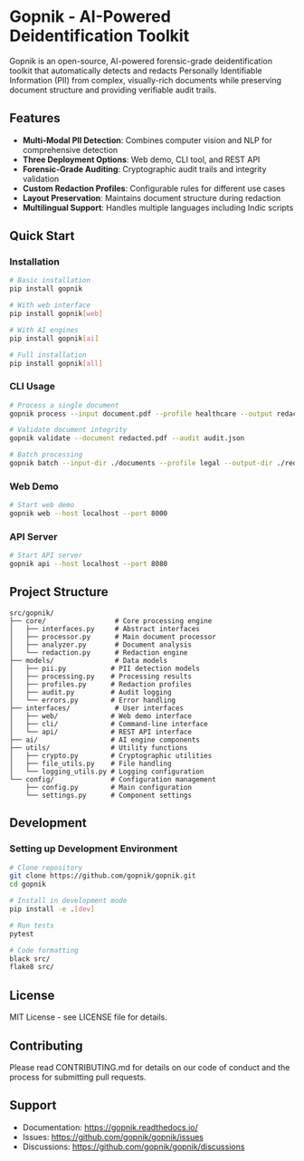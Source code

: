# Gopnik - AI-Powered Deidentification Toolkit

Gopnik is an open-source, AI-powered forensic-grade deidentification toolkit that automatically detects and redacts Personally Identifiable Information (PII) from complex, visually-rich documents while preserving document structure and providing verifiable audit trails.

## Features

- **Multi-Modal PII Detection**: Combines computer vision and NLP for comprehensive detection
- **Three Deployment Options**: Web demo, CLI tool, and REST API
- **Forensic-Grade Auditing**: Cryptographic audit trails and integrity validation
- **Custom Redaction Profiles**: Configurable rules for different use cases
- **Layout Preservation**: Maintains document structure during redaction
- **Multilingual Support**: Handles multiple languages including Indic scripts

## Quick Start

### Installation

```bash
# Basic installation
pip install gopnik

# With web interface
pip install gopnik[web]

# With AI engines
pip install gopnik[ai]

# Full installation
pip install gopnik[all]
```

### CLI Usage

```bash
# Process a single document
gopnik process --input document.pdf --profile healthcare --output redacted.pdf

# Validate document integrity
gopnik validate --document redacted.pdf --audit audit.json

# Batch processing
gopnik batch --input-dir ./documents --profile legal --output-dir ./redacted
```

### Web Demo

```bash
# Start web demo
gopnik web --host localhost --port 8000
```

### API Server

```bash
# Start API server
gopnik api --host localhost --port 8080
```

## Project Structure

```
src/gopnik/
├── core/                 # Core processing engine
│   ├── interfaces.py     # Abstract interfaces
│   ├── processor.py      # Main document processor
│   ├── analyzer.py       # Document analysis
│   └── redaction.py      # Redaction engine
├── models/               # Data models
│   ├── pii.py           # PII detection models
│   ├── processing.py    # Processing results
│   ├── profiles.py      # Redaction profiles
│   ├── audit.py         # Audit logging
│   └── errors.py        # Error handling
├── interfaces/           # User interfaces
│   ├── web/             # Web demo interface
│   ├── cli/             # Command-line interface
│   └── api/             # REST API interface
├── ai/                  # AI engine components
├── utils/               # Utility functions
│   ├── crypto.py        # Cryptographic utilities
│   ├── file_utils.py    # File handling
│   └── logging_utils.py # Logging configuration
└── config/              # Configuration management
    ├── config.py        # Main configuration
    └── settings.py      # Component settings
```

## Development

### Setting up Development Environment

```bash
# Clone repository
git clone https://github.com/gopnik/gopnik.git
cd gopnik

# Install in development mode
pip install -e .[dev]

# Run tests
pytest

# Code formatting
black src/
flake8 src/
```

## License

MIT License - see LICENSE file for details.

## Contributing

Please read CONTRIBUTING.md for details on our code of conduct and the process for submitting pull requests.

## Support

- Documentation: https://gopnik.readthedocs.io/
- Issues: https://github.com/gopnik/gopnik/issues
- Discussions: https://github.com/gopnik/gopnik/discussions